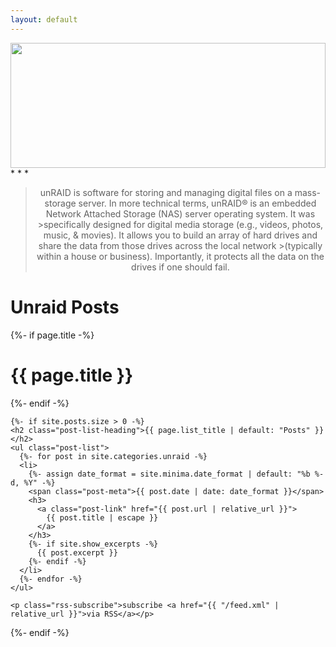 ```yaml
---
layout: default
---
```

<img src="/blog/assets/img/unraidlogo.jpg" height="200x" width="100%">
* * *

><center>unRAID is software for storing and managing digital files on a mass-storage server.  In more technical terms, unRAID® is an embedded Network Attached Storage (NAS) server operating system.  It was >specifically designed for digital media storage (e.g., videos, photos, music, & movies).  It allows you to build an array of hard drives and share the data from those drives across the local network >(typically within a house or business).  Importantly, it protects all the data on the drives if one should fail.</center>

<h1>Unraid Posts</h1>

<div class="home">
  {%- if page.title -%}
    <h1 class="page-heading">{{ page.title }}</h1>
  {%- endif -%}

    {%- if site.posts.size > 0 -%}
    <h2 class="post-list-heading">{{ page.list_title | default: "Posts" }}</h2>
    <ul class="post-list">
      {%- for post in site.categories.unraid -%}
      <li>
        {%- assign date_format = site.minima.date_format | default: "%b %-d, %Y" -%}
        <span class="post-meta">{{ post.date | date: date_format }}</span>
        <h3>
          <a class="post-link" href="{{ post.url | relative_url }}">
            {{ post.title | escape }}
          </a>
        </h3>
        {%- if site.show_excerpts -%}
          {{ post.excerpt }}
        {%- endif -%}
      </li>
      {%- endfor -%}
    </ul>

    <p class="rss-subscribe">subscribe <a href="{{ "/feed.xml" | relative_url }}">via RSS</a></p>
  {%- endif -%}

</div>
